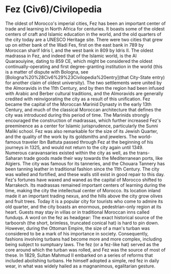 # Fez (Civ6)/Civilopedia

The oldest of Morocco's imperial cities, Fez has been an important center of trade and learning in North Africa for centuries. It boasts some of the oldest centers of craft and Islamic education in the world, and the old quarters of the city today are a UNESCO Heritage site.
There were two cities that grew up on either bank of the Wadi Fes, first on the east bank in 789 by Moroccan sharif Idris I, and the west bank in 809 by Idris II. The oldest madrassa in Fez, and indeed that of the Islamic world, is the Al Quaraouiyine, dating to 859 CE, which might be considered the oldest continually-operating and first degree-granting institution in the world (this is a matter of dispute with Bologna, see [Bologna%20%28Civ6%29%23Civilopedia%20entry](that City-State entry) for another claim of oldest university).
The two settlements were united by the Almoravids in the 11th Century, and by then the region had been infused with Arabic and Berber cultural traditions, and the Almoravids are generally credited with reinvigorating the city as a result of this unification. Fez became the capital of the Moroccan Marinid Dynasty in the early 13th Century, and much of the classical Moroccan architecture that defines the city was introduced during this period of time.
The Marinids strongly encouraged the construction of madrassas, which further increased Fez's preeminence as a center for Islamic jurisprudence, particularly the Sunni Maliki school. Fez was also remarkable for the size of its Jewish Quarter, and the quality of the work by its goldsmiths and jewelers. The world-famous traveler Ibn Battuta passed through Fez at the beginning of his journeys in 1325, and would not return to the city again until 1349.
Numerous caravansaries existed within the city as well, as the trans-Saharan trade goods made their way towards the Mediterranean ports, like Algiers. The city was famous for its tanneries, and the Chouara Tannery has been tanning leather in traditional fashion since the 11th Century. The city was walled and fortified, and these walls still exist in good repair to this day.
Fez's fortunes have waxed and waned as the capital of Morocco shifted to Marrakech. Its madrassas remained important centers of learning during the time, making the city the intellectual center of Morocco. Its location inland made it an important trading nexus, and the hills above the city grow olives and fruit trees. Today it is a popular city for tourists who come to admire its old quarter, and the city boasts an enormous, pedestrian-only region at its heart. Guests may stay in villas or in traditional Moroccan inns called funduqs.
A word on the fez as headgear: The exact historical source of the tarboorsh (the short, brimless, truncated conical hat) is hard to pin down. However, during the Ottoman Empire, the size of a man's turban was considered to be a mark of his importance in society. Consequently, fashions involving turbans had become more and more complex, including being subject to sumptuary laws. The fez (or a fez-like hat) served as the core around which the turban was rolled, and Fez was the source of most of these. In 1829, Sultan Mahmud II embarked on a series of reforms that included abolishing turbans. He himself adopted a simple, red fez in daily wear, in what was widely hailed as a magnanimous, egalitarian gesture.